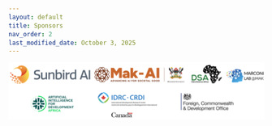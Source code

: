 ```yaml
---
layout: default
title: Sponsors
nav_order: 2
last_modified_date: October 3, 2025
---
```


![Our wonderful Sponsors](/assets/images/sponsors.png "sponsors")
